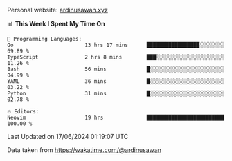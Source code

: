 Personal website: [ardinusawan.xyz](https://ardinusawan.xyz)

<!--START_SECTION:waka-->
📊 **This Week I Spent My Time On** 

```text
💬 Programming Languages: 
Go                       13 hrs 17 mins      █████████████████░░░░░░░░   69.89 % 
TypeScript               2 hrs 8 mins        ███░░░░░░░░░░░░░░░░░░░░░░   11.26 % 
Bash                     56 mins             █░░░░░░░░░░░░░░░░░░░░░░░░   04.99 % 
YAML                     36 mins             █░░░░░░░░░░░░░░░░░░░░░░░░   03.22 % 
Python                   31 mins             █░░░░░░░░░░░░░░░░░░░░░░░░   02.78 % 

🔥 Editors: 
Neovim                   19 hrs              █████████████████████████   100.00 % 
```


 Last Updated on 17/06/2024 01:19:07 UTC
<!--END_SECTION:waka-->
Data taken from https://wakatime.com/@ardinusawan
